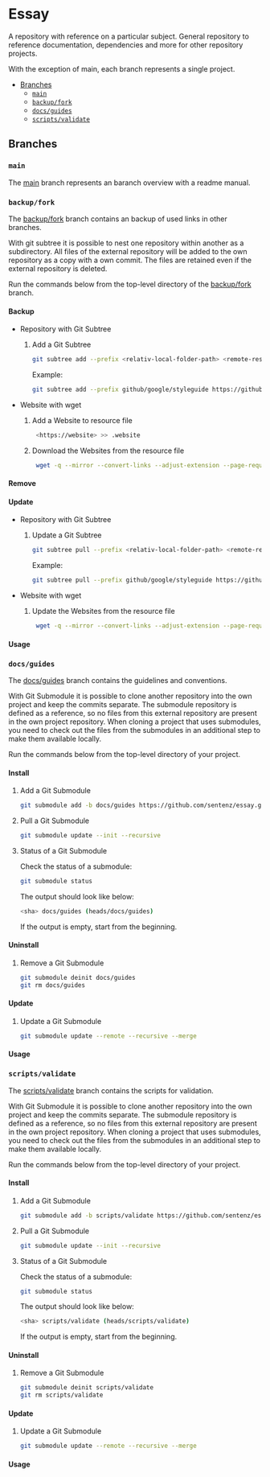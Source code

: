 <!-- omit in toc -->
# Essay

A repository with reference on a particular subject. General repository to reference documentation, dependencies and more for other repository projects.

With the exception of main, each branch represents a single project.

- [Branches](#branches)
  - [`main`](#main)
  - [`backup/fork`](#backupfork)
  - [`docs/guides`](#docsguides)
  - [`scripts/validate`](#scriptsvalidate)

## Branches

### `main`

The [main](https://github.com/sentenz/essay/tree/main) branch represents an baranch overview with a readme manual.

### `backup/fork`

The [backup/fork](https://github.com/sentenz/essay/tree/backup/fork) branch contains an backup of used links in other branches.

With git subtree it is possible to nest one repository within another as a subdirectory. All files of the external repository will be added to the own repository as a copy with a own commit. The files are retained even if the external repository is deleted.

Run the commands below from the top-level directory of the [backup/fork](https://github.com/sentenz/essay/tree/backup/fork) branch.

<!-- omit in toc -->
#### Backup

- Repository with Git Subtree
  1. Add a Git Subtree

     ```bash
     git subtree add --prefix <relativ-local-folder-path> <remote-respoitory-url> <remote-branch> --squash
     ```

     Example:

     ```bash
     git subtree add --prefix github/google/styleguide https://github.com/google/styleguide.git gh-pages --squash
     ```

- Website with wget
  1. Add a Website to resource file

     ```bash
      <https://website> >> .website
     ```

  2. Download the Websites from the resource file

     ```bash
      wget -q --mirror --convert-links --adjust-extension --page-requisites --no-parent -e robots=off --no-cookies -P website -i .website
     ```

<!-- omit in toc -->
#### Remove

<!-- omit in toc -->
#### Update

- Repository with Git Subtree
  1. Update a Git Subtree

     ```bash
     git subtree pull --prefix <relativ-local-folder-path> <remote-respoitory-url> <remote-branch> --squash
     ```

     Example:

     ```bash
     git subtree pull --prefix github/google/styleguide https://github.com/google/styleguide.git gh-pages --squash
     ```

- Website with wget
  1. Update the Websites from the resource file

     ```bash
      wget -q --mirror --convert-links --adjust-extension --page-requisites --no-parent -e robots=off --no-cookies -P website -i .website
     ```

<!-- omit in toc -->
#### Usage

### `docs/guides`

The [docs/guides](https://github.com/sentenz/essay/tree/docs/guides) branch contains the guidelines and conventions.

With Git Submodule it is possible to clone another repository into the own project and keep the commits separate. The submodule repository is defined as a reference, so no files from this external repository are present in the own project repository. When cloning a project that uses submodules, you need to check out the files from the submodules in an additional step to make them available locally.

Run the commands below from the top-level directory of your project.

<!-- omit in toc -->
#### Install

1. Add a Git Submodule

   ```bash
   git submodule add -b docs/guides https://github.com/sentenz/essay.git docs/guides
   ```

2. Pull a Git Submodule

   ```bash
   git submodule update --init --recursive
   ```

3. Status of a Git Submodule

   Check the status of a submodule:

   ```bash
   git submodule status
   ```

   The output should look like below:

   ```bash
   <sha> docs/guides (heads/docs/guides)
   ```

   If the output is empty, start from the beginning.

<!-- omit in toc -->
#### Uninstall

1. Remove a Git Submodule

   ```bash
   git submodule deinit docs/guides
   git rm docs/guides
   ```

<!-- omit in toc -->
#### Update

1. Update a Git Submodule

   ```bash
   git submodule update --remote --recursive --merge
   ```

<!-- omit in toc -->
#### Usage

### `scripts/validate`

The [scripts/validate](https://github.com/sentenz/essay/tree/scripts/validate) branch contains the scripts for validation.

With Git Submodule it is possible to clone another repository into the own project and keep the commits separate. The submodule repository is defined as a reference, so no files from this external repository are present in the own project repository. When cloning a project that uses submodules, you need to check out the files from the submodules in an additional step to make them available locally.

Run the commands below from the top-level directory of your project.

<!-- omit in toc -->
#### Install

1. Add a Git Submodule

   ```bash
   git submodule add -b scripts/validate https://github.com/sentenz/essay.git scripts/validate
   ```

2. Pull a Git Submodule

   ```bash
   git submodule update --init --recursive
   ```

3. Status of a Git Submodule

   Check the status of a submodule:

   ```bash
   git submodule status
   ```

   The output should look like below:

   ```bash
   <sha> scripts/validate (heads/scripts/validate)
   ```

   If the output is empty, start from the beginning.

<!-- omit in toc -->
#### Uninstall

1. Remove a Git Submodule

   ```bash
   git submodule deinit scripts/validate
   git rm scripts/validate
   ```

<!-- omit in toc -->
#### Update

1. Update a Git Submodule

   ```bash
   git submodule update --remote --recursive --merge
   ```

<!-- omit in toc -->
#### Usage
